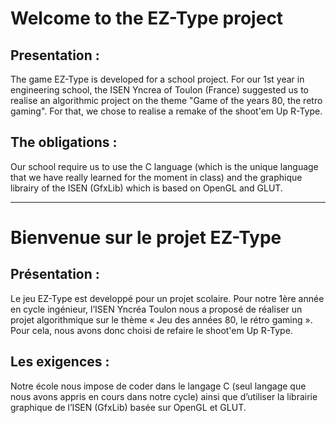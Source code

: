 # Welcome to the EZ-Type project

## Presentation :

The game EZ-Type is developed for a school project.
For our 1st year in engineering school, the ISEN Yncrea of Toulon (France) suggested us to realise an algorithmic project on the theme "Game of the years 80, the retro gaming".
For that, we chose to realise a remake of the shoot'em Up R-Type.

## The obligations :

Our school require us to use the C language (which is the unique language that we have really learned for the moment in class) and the graphique librairy of the ISEN (GfxLib) which is based on OpenGL and GLUT.

--------------------------------------------------------------------------------

# Bienvenue sur le projet EZ-Type

## Présentation :

Le jeu EZ-Type est developpé pour un projet scolaire.
Pour notre 1ère année en cycle ingénieur, l’ISEN Yncréa Toulon nous a proposé de réaliser un projet algorithmique sur le thème « Jeu des années 80, le rétro gaming ».
Pour cela, nous avons donc choisi de refaire le shoot'em Up R-Type.

## Les exigences :

Notre école nous impose de coder dans le langage C (seul langage que nous avons appris en cours dans notre cycle) ainsi que d’utiliser la librairie graphique de l’ISEN (GfxLib) basée sur OpenGL et GLUT.
